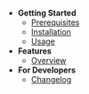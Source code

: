 * **Getting Started**
  * [Prerequisites](prerequisites.md)
  * [Installation](installation.md)
  * [Usage](usage.md)
* **Features**
  * [Overview](features-overview.md)
* **For Developers**
  * [Changelog](dev-changelog.md)
